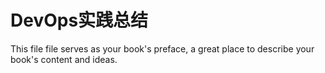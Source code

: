 # DevOps实践总结

This file file serves as your book's preface, a great place to describe your book's content and ideas.

